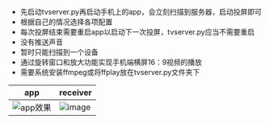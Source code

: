 - 先启动tvserver.py再启动手机上的app，会立刻扫描到服务器，启动投屏即可
- 根据自己的情况选择各项配置
- 每次投屏结束需要重启app以启动下一次投屏，tvserver.py应当不需要重启
- 没有推送声音
- 暂时只能扫描到一个设备
- 通过旋转窗口和放大功能实现手机端横屏16：9视频的播放
- 需要系统安装ffmpeg或将ffplay放在tvserver.py文件夹下

|app|receiver|
|----|---|
|![app效果](https://github.com/user-attachments/assets/a535e518-7939-476e-8b30-f6190e3803c3)|![image](https://github.com/user-attachments/assets/b85de146-a679-4749-9579-9e6c77430e52)|
